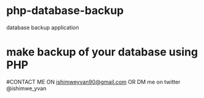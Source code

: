 # php-database-backup
database backup application

# make backup of your database using PHP

#CONTACT ME ON ishimweyvan90@gmail.com OR DM me on twitter @ishimwe_yvan
